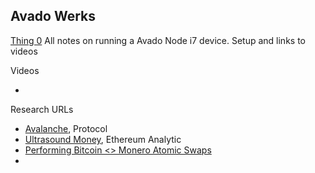 ## Avado Werks
[Thing 0](https://ava.do/avado-i7)
All notes on running a Avado Node i7 device.  Setup and links to videos


Videos
- []()

Research URLs
- [Avalanche](https://www.avax.network/), Protocol
- [Ultrasound Money](https://ultrasound.money/), Ethereum Analytic
- [Performing Bitcoin <> Monero Atomic Swaps](https://sethforprivacy.com/guides/bitcoin-monero-atomic-swaps/)
- 

